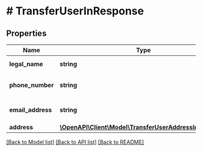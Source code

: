 # # TransferUserInResponse

## Properties

Name | Type | Description | Notes
------------ | ------------- | ------------- | -------------
**legal_name** | **string** | The user&#39;s legal name. |
**phone_number** | **string** | The user&#39;s phone number. |
**email_address** | **string** | The user&#39;s email address. |
**address** | [**\OpenAPI\Client\Model\TransferUserAddressInResponse**](TransferUserAddressInResponse.md) |  |

[[Back to Model list]](../../README.md#models) [[Back to API list]](../../README.md#endpoints) [[Back to README]](../../README.md)
